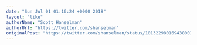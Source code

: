 ```yaml
---
date: "Sun Jul 01 01:16:24 +0000 2018"
layout: "like"
authorName: "Scott Hanselman"
authorUrl: "https://twitter.com/shanselman"
originalPost: "https://twitter.com/shanselman/status/1013229801694380034"
---
```

